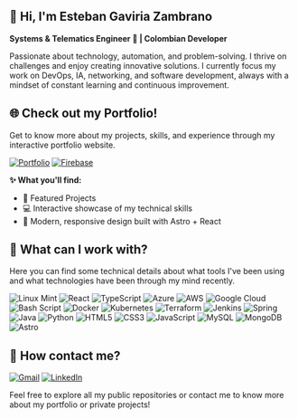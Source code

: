 ## 👋 Hi, I'm **Esteban Gaviria Zambrano**
**Systems & Telematics Engineer 🚀 | Colombian Developer**

Passionate about technology, automation, and problem-solving. I thrive on challenges and enjoy creating innovative solutions. I currently focus my work on DevOps, IA, networking, and software development, always with a mindset of constant learning and continuous improvement.

## 🌐 Check out my Portfolio!
Get to know more about my projects, skills, and experience through my interactive portfolio website.

[![Portfolio](https://img.shields.io/badge/Portfolio-FF5722?style=for-the-badge&logo=google-chrome&logoColor=white)](https://portfolio-f7c4c.web.app)
[![Firebase](https://img.shields.io/badge/firebase-ffca28?style=for-the-badge&logo=firebase&logoColor=black)](https://portfolio-f7c4c.web.app)

**✨ What you'll find:**
- 🚀 Featured Projects
- 💻 Interactive showcase of my technical skills  
- 🎨 Modern, responsive design built with Astro + React

## 💼 What can I work with?
Here you can find some technical details about what tools I've been using and what technologies have been through my mind recently.

![Linux Mint](https://img.shields.io/badge/Linux_Mint-87CF3E?style=for-the-badge&logo=linux-mint&logoColor=white)
![React](https://img.shields.io/badge/React-20232A?style=for-the-badge&logo=react&logoColor=61DAFB)
![TypeScript](https://img.shields.io/badge/typescript-%23007ACC.svg?style=for-the-badge&logo=typescript&logoColor=white)
![Azure](https://img.shields.io/badge/azure-%230072C6.svg?style=for-the-badge&logo=microsoftazure&logoColor=white)
![AWS](https://img.shields.io/badge/AWS-%23FF9900.svg?style=for-the-badge&logo=amazon-aws&logoColor=white)
![Google Cloud](https://img.shields.io/badge/GoogleCloud-%234285F4.svg?style=for-the-badge&logo=google-cloud&logoColor=white)
![Bash Script](https://img.shields.io/badge/bash_script-%23121011.svg?style=for-the-badge&logo=gnu-bash&logoColor=white)
![Docker](https://img.shields.io/badge/docker-%230db7ed.svg?style=for-the-badge&logo=docker&logoColor=white)
![Kubernetes](https://img.shields.io/badge/kubernetes-%23326ce5.svg?style=for-the-badge&logo=kubernetes&logoColor=white)
![Terraform](https://img.shields.io/badge/terraform-%235835CC.svg?style=for-the-badge&logo=terraform&logoColor=white)
![Jenkins](https://img.shields.io/badge/jenkins-%232C5263.svg?style=for-the-badge&logo=jenkins&logoColor=white)
![Spring](https://img.shields.io/badge/Spring-6DB33F?style=for-the-badge&logo=spring&logoColor=white)
![Java](https://img.shields.io/badge/Java-ED8B00?style=for-the-badge&logo=openjdk&logoColor=white)
![Python](https://img.shields.io/badge/Python-3776AB?style=for-the-badge&logo=python&logoColor=white)
![HTML5](https://img.shields.io/badge/html5-%23E34F26.svg?style=for-the-badge&logo=html5&logoColor=white)
![CSS3](https://img.shields.io/badge/css3-%231572B6.svg?style=for-the-badge&logo=css3&logoColor=white)
![JavaScript](https://img.shields.io/badge/javascript-%23323330.svg?style=for-the-badge&logo=javascript&logoColor=%23F7DF1E)
![MySQL](https://img.shields.io/badge/MySQL-00000F?style=for-the-badge&logo=mysql&logoColor=white)
![MongoDB](https://img.shields.io/badge/MongoDB-%234ea94b.svg?style=for-the-badge&logo=mongodb&logoColor=white)
![Astro](https://img.shields.io/badge/astro-%232C2052.svg?style=for-the-badge&logo=astro&logoColor=white)
  
## 📩 How contact me?
[![Gmail](https://img.shields.io/badge/Gmail-D14836?style=for-the-badge&logo=gmail&logoColor=white)](mailto:estebangaviria82@gmail.com)
[![LinkedIn](https://img.shields.io/badge/linkedin-%230077B5.svg?style=for-the-badge&logo=linkedin&logoColor=white)](https://www.linkedin.com/in/esteban-gaviria-zambrano/)

Feel free to explore all my public repositories or contact me to know more about my portfolio or private projects!
